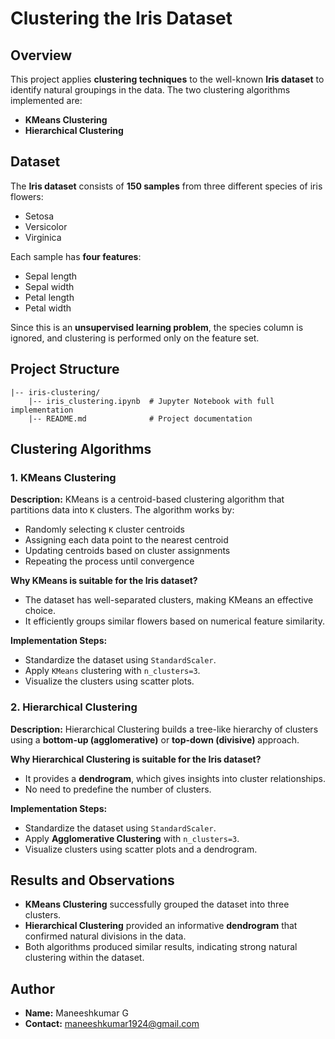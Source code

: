 # Clustering the Iris Dataset

## Overview
This project applies **clustering techniques** to the well-known **Iris dataset** to identify natural groupings in the data. The two clustering algorithms implemented are:
- **KMeans Clustering**
- **Hierarchical Clustering**

## Dataset
The **Iris dataset** consists of **150 samples** from three different species of iris flowers:
- Setosa
- Versicolor
- Virginica

Each sample has **four features**:
- Sepal length
- Sepal width
- Petal length
- Petal width

Since this is an **unsupervised learning problem**, the species column is ignored, and clustering is performed only on the feature set.

## Project Structure
```
|-- iris-clustering/
    |-- iris_clustering.ipynb  # Jupyter Notebook with full implementation
    |-- README.md              # Project documentation
```

## Clustering Algorithms
### 1. KMeans Clustering
**Description:** KMeans is a centroid-based clustering algorithm that partitions data into `K` clusters. The algorithm works by:
- Randomly selecting `K` cluster centroids
- Assigning each data point to the nearest centroid
- Updating centroids based on cluster assignments
- Repeating the process until convergence

**Why KMeans is suitable for the Iris dataset?**
- The dataset has well-separated clusters, making KMeans an effective choice.
- It efficiently groups similar flowers based on numerical feature similarity.

**Implementation Steps:**
- Standardize the dataset using `StandardScaler`.
- Apply `KMeans` clustering with `n_clusters=3`.
- Visualize the clusters using scatter plots.

### 2. Hierarchical Clustering
**Description:** Hierarchical Clustering builds a tree-like hierarchy of clusters using a **bottom-up (agglomerative)** or **top-down (divisive)** approach.

**Why Hierarchical Clustering is suitable for the Iris dataset?**
- It provides a **dendrogram**, which gives insights into cluster relationships.
- No need to predefine the number of clusters.

**Implementation Steps:**
- Standardize the dataset using `StandardScaler`.
- Apply **Agglomerative Clustering** with `n_clusters=3`.
- Visualize clusters using scatter plots and a dendrogram.

## Results and Observations
- **KMeans Clustering** successfully grouped the dataset into three clusters.
- **Hierarchical Clustering** provided an informative **dendrogram** that confirmed natural divisions in the data.
- Both algorithms produced similar results, indicating strong natural clustering within the dataset.


## Author
- **Name:** Maneeshkumar G
- **Contact:** maneeshkumar1924@gmail.com

